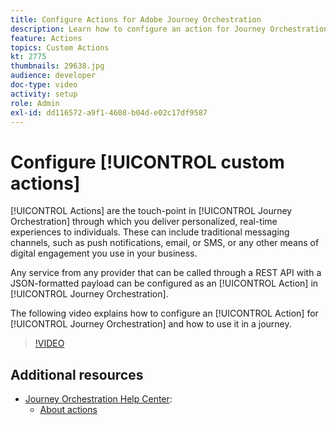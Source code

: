 ```yaml
---
title: Configure Actions for Adobe Journey Orchestration
description: Learn how to configure an action for Journey Orchestration and how to use it in a journey.
feature: Actions
topics: Custom Actions
kt: 2775
thumbnails: 29638.jpg
audience: developer
doc-type: video
activity: setup
role: Admin
exl-id: dd116572-a9f1-4608-b04d-e02c17df9587
---
```

# Configure [!UICONTROL custom actions]

[!UICONTROL Actions] are the touch-point in [!UICONTROL Journey Orchestration] through which you deliver personalized, real-time experiences to individuals. These can include traditional messaging channels, such as push notifications, email, or SMS, or any other means of digital engagement you use in your business.

Any service from any provider that can be called through a REST API with a JSON-formatted payload can be configured as an [!UICONTROL Action] in [!UICONTROL Journey Orchestration].

The following video explains how to configure an [!UICONTROL Action] for [!UICONTROL Journey Orchestration] and how to use it in a journey.

>[!VIDEO](https://video.tv.adobe.com/v/29638?quality=12)

## Additional resources

* [Journey Orchestration Help Center](https://docs.adobe.com/content/help/en/journeys/using/journey-orchestration-home.html):
  * [About actions](https://docs.adobe.com/content/help/en/journeys/using/action-journeys/action.html)
